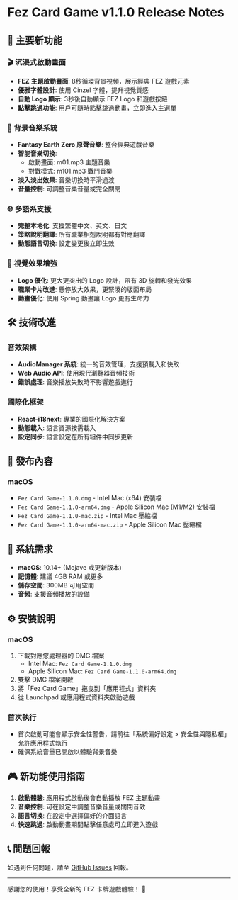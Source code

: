 # Fez Card Game v1.1.0 Release Notes

## 🎉 主要新功能

### 🎬 沉浸式啟動畫面
- **FEZ 主題啟動畫面**: 8秒循環背景視頻，展示經典 FEZ 遊戲元素
- **優雅字體設計**: 使用 Cinzel 字體，提升視覺質感
- **自動 Logo 顯示**: 3秒後自動顯示 FEZ Logo 和遊戲按鈕
- **點擊跳過功能**: 用戶可隨時點擊跳過動畫，立即進入主選單

### 🎵 背景音樂系統  
- **Fantasy Earth Zero 原聲音樂**: 整合經典遊戲音樂
- **智能音樂切換**: 
  - 啟動畫面: m01.mp3 主題音樂
  - 對戰模式: m101.mp3 戰鬥音樂
- **淡入淡出效果**: 音樂切換時平滑過渡
- **音量控制**: 可調整音樂音量或完全關閉

### 🌐 多語系支援
- **完整本地化**: 支援繁體中文、英文、日文
- **策略說明翻譯**: 所有職業相剋說明都有對應翻譯
- **動態語言切換**: 設定變更後立即生效

### 🎨 視覺效果增強
- **Logo 優化**: 更大更突出的 Logo 設計，帶有 3D 旋轉和發光效果
- **職業卡片改進**: 懸停放大效果，更緊湊的版面布局
- **動畫優化**: 使用 Spring 動畫讓 Logo 更有生命力

## 🛠️ 技術改進

### 音效架構
- **AudioManager 系統**: 統一的音效管理，支援預載入和快取
- **Web Audio API**: 使用現代瀏覽器音頻技術
- **錯誤處理**: 音樂播放失敗時不影響遊戲進行

### 國際化框架
- **React-i18next**: 專業的國際化解決方案
- **動態載入**: 語言資源按需載入
- **設定同步**: 語言設定在所有組件中同步更新

## 📁 發布內容

### macOS
- `Fez Card Game-1.1.0.dmg` - Intel Mac (x64) 安裝檔
- `Fez Card Game-1.1.0-arm64.dmg` - Apple Silicon Mac (M1/M2) 安裝檔
- `Fez Card Game-1.1.0-mac.zip` - Intel Mac 壓縮檔
- `Fez Card Game-1.1.0-arm64-mac.zip` - Apple Silicon Mac 壓縮檔

## 🎯 系統需求

- **macOS**: 10.14+ (Mojave 或更新版本)
- **記憶體**: 建議 4GB RAM 或更多
- **儲存空間**: 300MB 可用空間
- **音頻**: 支援音頻播放的設備

## ⚙️ 安裝說明

### macOS
1. 下載對應您處理器的 DMG 檔案
   - Intel Mac: `Fez Card Game-1.1.0.dmg`
   - Apple Silicon Mac: `Fez Card Game-1.1.0-arm64.dmg`
2. 雙擊 DMG 檔案開啟
3. 將「Fez Card Game」拖曳到「應用程式」資料夾
4. 從 Launchpad 或應用程式資料夾啟動遊戲

### 首次執行
- 首次啟動可能會顯示安全性警告，請前往「系統偏好設定 > 安全性與隱私權」允許應用程式執行
- 確保系統音量已開啟以體驗背景音樂

## 🎮 新功能使用指南

1. **啟動體驗**: 應用程式啟動後會自動播放 FEZ 主題動畫
2. **音樂控制**: 可在設定中調整音樂音量或關閉音效
3. **語言切換**: 在設定中選擇偏好的介面語言
4. **快速跳過**: 啟動動畫期間點擊任意處可立即進入遊戲

## 📞 問題回報

如遇到任何問題，請至 [GitHub Issues](https://github.com/letztek/fez-cards/issues) 回報。

---

感謝您的使用！享受全新的 FEZ 卡牌遊戲體驗！ 🎴